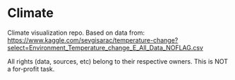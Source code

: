 # Climate
Climate visualization repo.
Based on data from: https://www.kaggle.com/sevgisarac/temperature-change?select=Environment_Temperature_change_E_All_Data_NOFLAG.csv

All rights (data, sources, etc) belong to their respective owners.
This is NOT a for-profit task.